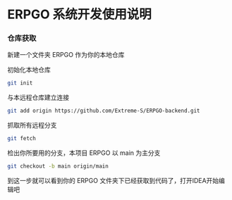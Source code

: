 # ERPGO 系统开发使用说明

### 仓库获取

新建一个文件夹 ERPGO 作为你的本地仓库

初始化本地仓库

```bash
git init
```
与本远程仓库建立连接

```bash
git add origin https://github.com/Extreme-S/ERPGO-backend.git
```
抓取所有远程分支

```bash
git fetch
```
检出你所要用的分支，本项目 ERPGO 以 main 为主分支

```bash
git checkout -b main origin/main
```

到这一步就可以看到你的 ERPGO 文件夹下已经获取到代码了，打开IDEA开始编辑吧
